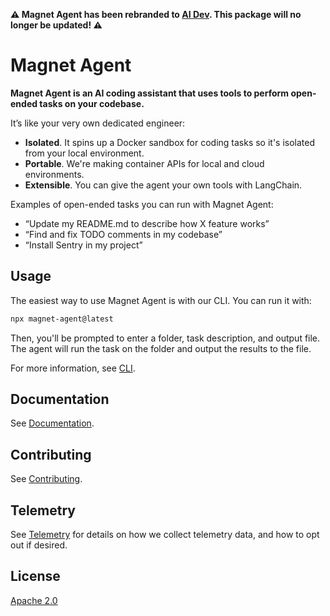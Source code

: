 **⚠️ Magnet Agent has been rebranded to [AI Dev](https://www.npmjs.com/package/ai-dev). This package will no longer be updated! ⚠️**

# Magnet Agent

**Magnet Agent is an AI coding assistant that uses tools to perform open-ended tasks on your codebase.**

It’s like your very own dedicated engineer:

- **Isolated**. It spins up a Docker sandbox for coding tasks so it's isolated from your local environment.
- **Portable**. We're making container APIs for local and cloud environments.
- **Extensible**. You can give the agent your own tools with LangChain.

Examples of open-ended tasks you can run with Magnet Agent:

- “Update my README.md to describe how X feature works”
- “Find and fix TODO comments in my codebase”
- “Install Sentry in my project”

## Usage

The easiest way to use Magnet Agent is with our CLI. You can run it with:

```bash
npx magnet-agent@latest
```

Then, you'll be prompted to enter a folder, task description, and output file. The agent will run the task on the folder and output the results to the file.

For more information, see [CLI](https://toolkitai.notion.site/CLI-e7368c0447fb4e4ba6c0fbcbcf94879a?pvs=4).

## Documentation

See [Documentation](https://toolkitai.notion.site/Magnet-Docs-55cd2321039443d695235cadb884cabb?pvs=4).

## Contributing

See [Contributing](https://toolkitai.notion.site/Contributing-d6ff3008d5664da8ba3cd59efe1f5511?pvs=4).

## Telemetry

See [Telemetry](./TELEMETRY.md) for details on how we collect telemetry data, and how to opt out if desired.

## License

[Apache 2.0](./LICENSE)
